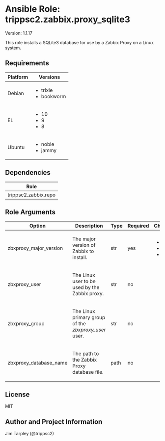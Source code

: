 <!-- BEGIN_ANSIBLE_DOCS -->

# Ansible Role: trippsc2.zabbix.proxy_sqlite3
Version: 1.1.17

This role installs a SQLite3 database for use by a Zabbix Proxy on a Linux system.

## Requirements

| Platform | Versions |
| -------- | -------- |
| Debian | <ul><li>trixie</li><li>bookworm</li></ul> |
| EL | <ul><li>10</li><li>9</li><li>8</li></ul> |
| Ubuntu | <ul><li>noble</li><li>jammy</li></ul> |

## Dependencies
| Role |
| ---- |
| trippsc2.zabbix.repo |


## Role Arguments
|Option|Description|Type|Required|Choices|Default|
|---|---|---|---|---|---|
| zbxproxy_major_version | <p>The major version of Zabbix to install.</p> | str | yes | <ul><li>7.4</li><li>7.2</li><li>7.0</li></ul> |  |
| zbxproxy_user | <p>The Linux user to be used by the Zabbix proxy.</p> | str | no |  | zabbix |
| zbxproxy_group | <p>The Linux primary group of the *zbxproxy_user* user.</p> | str | no |  | zabbix |
| zbxproxy_database_name | <p>The path to the Zabbix Proxy database file.</p> | path | no |  | /var/lib/zabbix/zabbix_proxy.db |


## License
MIT

## Author and Project Information
Jim Tarpley (@trippsc2)
<!-- END_ANSIBLE_DOCS -->
